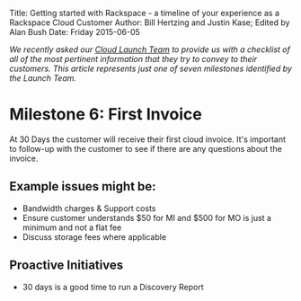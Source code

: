 Title: Getting started with Rackspace - a timeline of your experience as a Rackspace Cloud Customer
Author: Bill Hertzing and Justin Kase; Edited by Alan Bush
Date: Friday 2015-06-05

*We recently asked our [Cloud Launch Team](http://www.rackspace.com/blog/an-insiders-look-at-the-cloud-launch-team/) to provide us with a checklist of all of the most pertinent information that they try to convey to their customers. This article represents just one of seven milestones identified by the Launch Team.*

# Milestone 6: First Invoice

At 30 Days the customer will receive their first cloud invoice. It's important to follow-up with the customer to see if there are any questions about the invoice.

## Example issues might be:

* Bandwidth charges & Support costs
* Ensure customer understands $50 for MI and $500 for MO is just a minimum and not a flat fee
* Discuss storage fees where applicable

## Proactive Initiatives

* 30 days is a good time to run a Discovery Report
